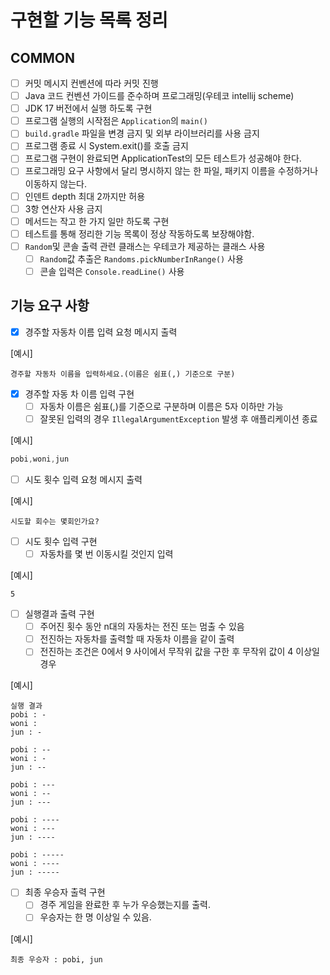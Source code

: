 # 구현할 기능 목록 정리

## COMMON

- [ ] 커밋 메시지 컨벤션에 따라 커밋 진행
- [ ] Java 코드 컨벤션 가이드를 준수하며 프로그래밍(우테코 intellij scheme)
- [ ] JDK 17 버전에서 실행 하도록 구현
- [ ] 프로그램 실행의 시작점은 `Application`의 `main()`
- [ ] `build.gradle` 파일을 변경 금지 및 외부 라이브러리를 사용 금지
- [ ] 프로그램 종료 시 System.exit()를 호출 금지
- [ ] 프로그램 구현이 완료되면 ApplicationTest의 모든 테스트가 성공해야 한다.
- [ ] 프로그래밍 요구 사항에서 달리 명시하지 않는 한 파일, 패키지 이름을 수정하거나 이동하지 않는다.
- [ ] 인덴트 depth 최대 2까지만 허용
- [ ] 3항 연산자 사용 금지
- [ ] 메서드는 작고 한 가지 일만 하도록 구현
- [ ] 테스트를 통해 정리한 기능 목록이 정상 작동하도록 보장해야함.
- [ ] `Random`및 콘솔 출력 관련 클래스는 우테코가 제공하는 클래스 사용
    - [ ] `Random`값 추출은 `Randoms.pickNumberInRange()` 사용
    - [ ] 콘솔 입력은 `Console.readLine()` 사용

## 기능 요구 사항

- [x] 경주할 자동차 이름 입력 요청 메시지 출력

[예시]

```
경주할 자동차 이름을 입력하세요.(이름은 쉼표(,) 기준으로 구분)
```

- [x] 경주할 자동 차 이름 입력 구현
    - [ ] 자동차 이름은 쉼표(,)를 기준으로 구분하며 이름은 5자 이하만 가능
    - [ ] 잘못된 입력의 경우 `IllegalArgumentException` 발생 후 애플리케이션 종료

[예시]

```java
pobi,woni,jun
```

- [ ] 시도 횟수 입력 요청 메시지 출력

[예시]

```
시도할 회수는 몇회인가요?
```

- [ ] 시도 횟수 입력 구현
    - [ ] 자동차를 몇 번 이동시킬 것인지 입력

[예시]

```
5
```

- [ ] 실행결과 출력 구현
    - [ ] 주어진 횟수 동안 n대의 자동차는 전진 또는 멈출 수 있음
    - [ ] 전진하는 자동차를 출력할 때 자동차 이름을 같이 출력
    - [ ] 전진하는 조건은 0에서 9 사이에서 무작위 값을 구한 후 무작위 값이 4 이상일 경우

[예시]

```
실행 결과
pobi : -
woni : 
jun : -

pobi : --
woni : -
jun : --

pobi : ---
woni : --
jun : ---

pobi : ----
woni : ---
jun : ----

pobi : -----
woni : ----
jun : -----
```

- [ ] 최종 우승자 출력 구현
    - [ ] 경주 게임을 완료한 후 누가 우승했는지를 출력.
    - [ ] 우승자는 한 명 이상일 수 있음.

[예시]

```
최종 우승자 : pobi, jun
```